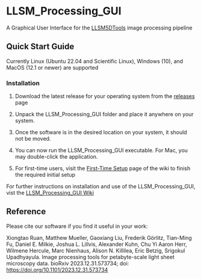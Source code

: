 # LLSM_Processing_GUI
A Graphical User Interface for the [LLSM5DTools](https://github.com/abcucberkeley/LLSM5DTools) image processing pipeline

## Quick Start Guide
Currently Linux (Ubuntu 22.04 and Scientific Linux), Windows (10), and MacOS (12.1 or newer) are supported

### Installation
   1. Download the latest release for your operating system from the [releases](https://github.com/abcucberkeley/LLSM_Processing_GUI/releases) page

   2. Unpack the LLSM_Processing_GUI folder and place it anywhere on your system.

   3. Once the software is in the desired location on your system, it should not be moved.

   4. You can now run the LLSM_Processing_GUI executable. For Mac, you may double-click the application.

   5. For first-time users, visit the [First-Time Setup](https://github.com/abcucberkeley/LLSM_Processing_GUI/wiki/1.-Installation-and-First‐Time-Setup) page of the wiki to finish the required initial setup

For further instructions on installation and use of the LLSM_Processing_GUI, vist the [LLSM_Processing_GUI Wiki](https://github.com/abcucberkeley/LLSM_Processing_GUI/wiki)

## Reference

Please cite our software if you find it useful in your work:

Xiongtao Ruan, Matthew Mueller, Gaoxiang Liu, Frederik Görlitz, Tian-Ming Fu, Daniel E. Milkie, Joshua L. Lillvis, Alexander Kuhn, Chu Yi Aaron Herr, Wilmene Hercule, Marc Nienhaus, Alison N. Killilea, Eric Betzig, Srigokul Upadhyayula. Image processing tools for petabyte-scale light sheet microscopy data. bioRxiv 2023.12.31.573734; doi: https://doi.org/10.1101/2023.12.31.573734
